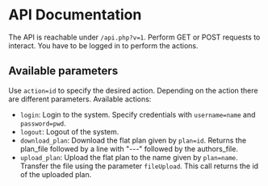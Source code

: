 # API Documentation
The API is reachable under `/api.php?v=1`. Perform GET or POST requests to interact. You have to be logged in to perform the actions.

## Available parameters

Use `action=id` to specify the desired action. Depending on the action there are different parameters. Available actions:

* `login`: Login to the system. Specify credentials with `username=name` and `password=pwd`.
* `logout`: Logout of the system.
* `download_plan`: Download the flat plan given by `plan=id`. Returns the plan_file followed by a line with "---" followed by the authors_file.
* `upload_plan`: Upload the flat plan to the name given by `plan=name`. Transfer the file using the parameter `fileUpload`. This call returns the id of the uploaded plan.
